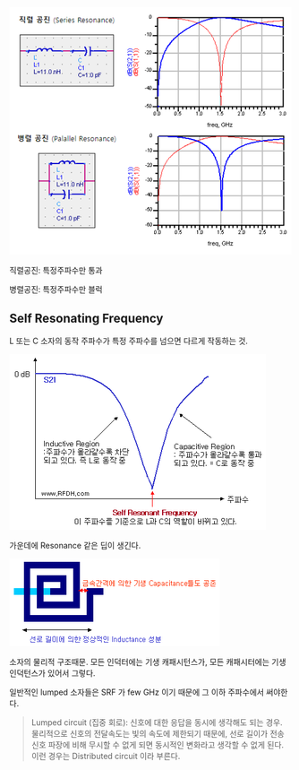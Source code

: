 
![](./img/LCresonance.png)

직렬공진: 특정주파수만 통과

병렬공진: 특정주파수만 블럭

## Self Resonating Frequency

L 또는 C 소자의 동작 주파수가 특정 주파수를 넘으면 다르게 작동하는 것.

![](./img/SRF1.jpg)

가운데에 Resonance 같은 딥이 생긴다.


![](./img/SRF2.jpg)

소자의 물리적 구조때문. 모든 인덕터에는 기생 캐패시턴스가, 모든 캐패시터에는 기생 인덕턴스가 있어서 그렇다.

일반적인 lumped 소자들은 SRF 가 few GHz 이기 때문에 그 이하 주파수에서 써야한다.

> Lumped circuit (집중 회로): 신호에 대한 응답을 동시에 생각해도 되는 경우. 물리적으로 신호의 전달속도는 빛의 속도에 제한되기 때문에, 선로 길이가 전송 신호 파장에 비해 무시할 수 없게 되면 동시적인 변화라고 생각할 수 없게 된다. 이런 경우는 Distributed circuit 이라 부른다.